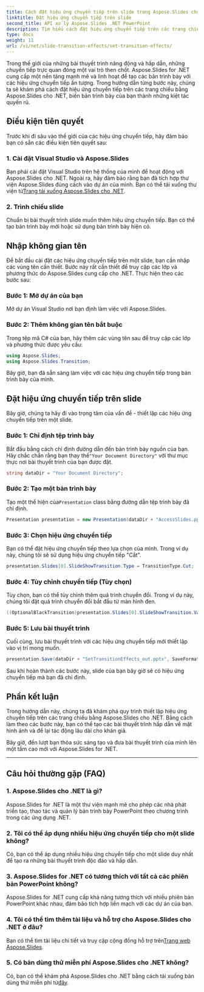 ```yaml
---
title: Cách đặt hiệu ứng chuyển tiếp trên slide trong Aspose.Slides cho .NET
linktitle: Đặt hiệu ứng chuyển tiếp trên slide
second_title: API xử lý Aspose.Slides .NET PowerPoint
description: Tìm hiểu cách đặt hiệu ứng chuyển tiếp trên các trang chiếu trong Aspose.Slides cho .NET, tạo các bản trình bày trực quan ấn tượng. Hãy làm theo hướng dẫn từng bước của chúng tôi để có trải nghiệm liền mạch.
type: docs
weight: 11
url: /vi/net/slide-transition-effects/set-transition-effects/
---
```


Trong thế giới của những bài thuyết trình năng động và hấp dẫn, những chuyển tiếp trực quan đóng một vai trò then chốt. Aspose.Slides for .NET cung cấp một nền tảng mạnh mẽ và linh hoạt để tạo các bản trình bày với các hiệu ứng chuyển tiếp ấn tượng. Trong hướng dẫn từng bước này, chúng ta sẽ khám phá cách đặt hiệu ứng chuyển tiếp trên các trang chiếu bằng Aspose.Slides cho .NET, biến bản trình bày của bạn thành những kiệt tác quyến rũ.

## Điều kiện tiên quyết

Trước khi đi sâu vào thế giới của các hiệu ứng chuyển tiếp, hãy đảm bảo bạn có sẵn các điều kiện tiên quyết sau:

### 1. Cài đặt Visual Studio và Aspose.Slides

 Bạn phải cài đặt Visual Studio trên hệ thống của mình để hoạt động với Aspose.Slides cho .NET. Ngoài ra, hãy đảm bảo rằng bạn đã tích hợp thư viện Aspose.Slides đúng cách vào dự án của mình. Bạn có thể tải xuống thư viện từ[Trang tải xuống Aspose.Slides cho .NET](https://releases.aspose.com/slides/net/).

### 2. Trình chiếu slide

Chuẩn bị bài thuyết trình slide muốn thêm hiệu ứng chuyển tiếp. Bạn có thể tạo bản trình bày mới hoặc sử dụng bản trình bày hiện có.

## Nhập không gian tên

Để bắt đầu cài đặt các hiệu ứng chuyển tiếp trên một slide, bạn cần nhập các vùng tên cần thiết. Bước này rất cần thiết để truy cập các lớp và phương thức do Aspose.Slides cung cấp cho .NET. Thực hiện theo các bước sau:

### Bước 1: Mở dự án của bạn

Mở dự án Visual Studio nơi bạn định làm việc với Aspose.Slides.

### Bước 2: Thêm không gian tên bắt buộc

Trong tệp mã C# của bạn, hãy thêm các vùng tên sau để truy cập các lớp và phương thức được yêu cầu:

```csharp
using Aspose.Slides;
using Aspose.Slides.Transition;
```

Bây giờ, bạn đã sẵn sàng làm việc với các hiệu ứng chuyển tiếp trong bản trình bày của mình.

## Đặt hiệu ứng chuyển tiếp trên slide

Bây giờ, chúng ta hãy đi vào trọng tâm của vấn đề - thiết lập các hiệu ứng chuyển tiếp trên một slide.

### Bước 1: Chỉ định tệp trình bày

 Bắt đầu bằng cách chỉ định đường dẫn đến bản trình bày nguồn của bạn. Hãy chắc chắn rằng bạn thay thế`"Your Document Directory"` với thư mục thực nơi bài thuyết trình của bạn được đặt.

```csharp
string dataDir = "Your Document Directory";
```

### Bước 2: Tạo một bản trình bày

 Tạo một thể hiện của`Presentation` class bằng đường dẫn tệp trình bày đã chỉ định.

```csharp
Presentation presentation = new Presentation(dataDir + "AccessSlides.pptx");
```

### Bước 3: Chọn hiệu ứng chuyển tiếp

Bạn có thể đặt hiệu ứng chuyển tiếp theo lựa chọn của mình. Trong ví dụ này, chúng tôi sẽ sử dụng hiệu ứng chuyển tiếp "Cắt".

```csharp
presentation.Slides[0].SlideShowTransition.Type = TransitionType.Cut;
```

### Bước 4: Tùy chỉnh chuyển tiếp (Tùy chọn)

Tùy chọn, bạn có thể tùy chỉnh thêm quá trình chuyển đổi. Trong ví dụ này, chúng tôi đặt quá trình chuyển đổi bắt đầu từ màn hình đen.

```csharp
((OptionalBlackTransition)presentation.Slides[0].SlideShowTransition.Value).FromBlack = true;
```

### Bước 5: Lưu bài thuyết trình

Cuối cùng, lưu bài thuyết trình với các hiệu ứng chuyển tiếp mới thiết lập vào vị trí mong muốn.

```csharp
presentation.Save(dataDir + "SetTransitionEffects_out.pptx", SaveFormat.Pptx);
```

Sau khi hoàn thành các bước này, slide của bạn bây giờ sẽ có hiệu ứng chuyển tiếp mà bạn đã chỉ định.

## Phần kết luận

Trong hướng dẫn này, chúng ta đã khám phá quy trình thiết lập hiệu ứng chuyển tiếp trên các trang chiếu bằng Aspose.Slides cho .NET. Bằng cách làm theo các bước này, bạn có thể tạo các bài thuyết trình hấp dẫn về mặt hình ảnh và để lại tác động lâu dài cho khán giả.

Bây giờ, đến lượt bạn thỏa sức sáng tạo và đưa bài thuyết trình của mình lên một tầm cao mới với Aspose.Slides for .NET.

---

## Câu hỏi thường gặp (FAQ)

### 1. Aspose.Slides cho .NET là gì?

Aspose.Slides for .NET là một thư viện mạnh mẽ cho phép các nhà phát triển tạo, thao tác và quản lý bản trình bày PowerPoint theo chương trình trong các ứng dụng .NET.

### 2. Tôi có thể áp dụng nhiều hiệu ứng chuyển tiếp cho một slide không?

Có, bạn có thể áp dụng nhiều hiệu ứng chuyển tiếp cho một slide duy nhất để tạo ra những bài thuyết trình độc đáo và hấp dẫn.

### 3. Aspose.Slides for .NET có tương thích với tất cả các phiên bản PowerPoint không?

Aspose.Slides for .NET cung cấp khả năng tương thích với nhiều phiên bản PowerPoint khác nhau, đảm bảo tích hợp liền mạch với các dự án của bạn.

### 4. Tôi có thể tìm thêm tài liệu và hỗ trợ cho Aspose.Slides cho .NET ở đâu?

 Bạn có thể tìm tài liệu chi tiết và truy cập cộng đồng hỗ trợ trên[Trang web Aspose.Slides](https://reference.aspose.com/slides/net/).

### 5. Có bản dùng thử miễn phí Aspose.Slides cho .NET không?

 Có, bạn có thể khám phá Aspose.Slides cho .NET bằng cách tải xuống bản dùng thử miễn phí từ[đây](https://releases.aspose.com/).